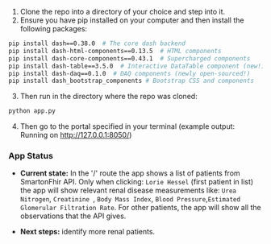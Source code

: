 1. Clone the repo into a directory of your choice and step into it.
2. Ensure you have pip installed on your computer and then install the following packages:

```bash
pip install dash==0.38.0  # The core dash backend
pip install dash-html-components==0.13.5  # HTML components
pip install dash-core-components==0.43.1  # Supercharged components
pip install dash-table==3.5.0  # Interactive DataTable component (new!)
pip install dash-daq==0.1.0  # DAQ components (newly open-sourced!)
pip install dash_bootstrap_components # Bootstrap CSS and components
```


3. Then run in the directory where the repo was cloned: 

```bash
python app.py
```

4. Then go to the portal specified in your terminal (example output: Running on http://127.0.0.1:8050/)

### App Status

- **Current state:** In the '/' route the app shows a list of patients from
  SmartonFhir API. Only when clicking: `Lorie Hessel` (first patient in list)
  the app will show relevant renal disease measurements like: `Urea Nitrogen`,
  `Creatinine `, `Body Mass Index`, `Blood Pressure`,`Estimated Glomerular
  Filtration Rate`. For other patients, the app will show all the observations
  that the API gives.

- **Next steps:** identify more renal patients.
